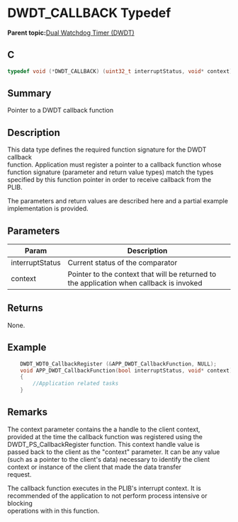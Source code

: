 # DWDT\_CALLBACK Typedef

**Parent topic:**[Dual Watchdog Timer \(DWDT\)](GUID-C76BC264-297E-4CE2-8858-572783ACBDB6.md)

## C

```c
typedef void (*DWDT_CALLBACK) (uint32_t interruptStatus, void* context);
```

## Summary

Pointer to a DWDT callback function

## Description

This data type defines the required function signature for the DWDT callback<br />function. Application must register a pointer to a callback function whose<br />function signature \(parameter and return value types\) match the types<br />specified by this function pointer in order to receive callback from the<br />PLIB.

The parameters and return values are described here and a partial example<br />implementation is provided.

## Parameters

|Param|Description|
|-----|-----------|
|interruptStatus|Current status of the comparator|
|context|Pointer to the context that will be returned to the application when callback is invoked|

## Returns

None.

## Example

```c
    DWDT_WDT0_CallbackRegister (&APP_DWDT_CallbackFunction, NULL);
    void APP_DWDT_CallbackFunction(bool interruptStatus, void* context)
    {
        //Application related tasks
    }
```

## Remarks

The context parameter contains the a handle to the client context,<br />provided at the time the callback function was registered using the<br />DWDT\_PS\_CallbackRegister function. This context handle value is<br />passed back to the client as the "context" parameter. It can be any value<br />\(such as a pointer to the client's data\) necessary to identify the client<br />context or instance of the client that made the data transfer<br />request.

The callback function executes in the PLIB's interrupt context. It is<br />recommended of the application to not perform process intensive or blocking<br />operations with in this function.

